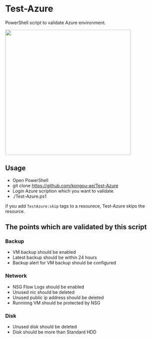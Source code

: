 # Test-Azure

PowerShell script to validate Azure environment.

<img src="https://user-images.githubusercontent.com/3410186/56469912-b65f5700-647a-11e9-9681-99461e4f69d0.PNG" width="400px">

## Usage 

- Open PowerShell
- git clone https://github.com/kongou-ae/Test-Azure
- Login Azure scription which you want to validate.
- ./Test-Azure.ps1

if you add `TestAzure:skip` tags to a resourece, Test-Azure skips the resource.

## The points which are validated by this script

### Backup

- VM backup should be enabled
- Latest backup should be within 24 hours
- Backup alert for VM backup should be configured

### Network

- NSG Flow Logs should be enabled
- Unused nic should be deleted
- Unused public ip address should be deleted
- Runninng VM should be protected by NSG

### Disk 

- Unused disk should be deleted
- Disk should be more than Standard HDD